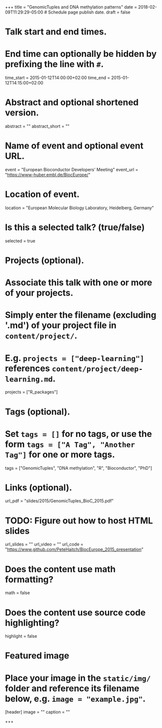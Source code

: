 +++
title = "GenomicTuples and DNA methylation patterns"
date = 2018-02-09T11:29:29-05:00  # Schedule page publish date.
draft = false

# Talk start and end times.
#   End time can optionally be hidden by prefixing the line with `#`.
time_start = 2015-01-12T14:00:00+02:00
time_end = 2015-01-12T14:15:00+02:00

# Abstract and optional shortened version.
abstract = ""
abstract_short = ""

# Name of event and optional event URL.
event = "European Bioconductor Developers' Meeting"
event_url = "https://www-huber.embl.de/BiocEurope/"

# Location of event.
location = "European Molecular Biology Laboratory, Heidelberg, Germany"

# Is this a selected talk? (true/false)
selected = true

# Projects (optional).
#   Associate this talk with one or more of your projects.
#   Simply enter the filename (excluding '.md') of your project file in `content/project/`.
#   E.g. `projects = ["deep-learning"]` references `content/project/deep-learning.md`.
projects = ["R_packages"]

# Tags (optional).
#   Set `tags = []` for no tags, or use the form `tags = ["A Tag", "Another Tag"]` for one or more tags.
tags = ["GenomicTuples", "DNA methylation", "R", "Bioconductor", "PhD"]

# Links (optional).
url_pdf = "slides/2015/GenomicTuples_BioC_2015.pdf"
# TODO: Figure out how to host HTML slides
url_slides = ""
url_video = ""
url_code = "https://www.github.com/PeteHaitch/BiocEurope_2015_presentation"

# Does the content use math formatting?
math = false

# Does the content use source code highlighting?
highlight = false

# Featured image
# Place your image in the `static/img/` folder and reference its filename below, e.g. `image = "example.jpg"`.
[header]
image = ""
caption = ""

+++

